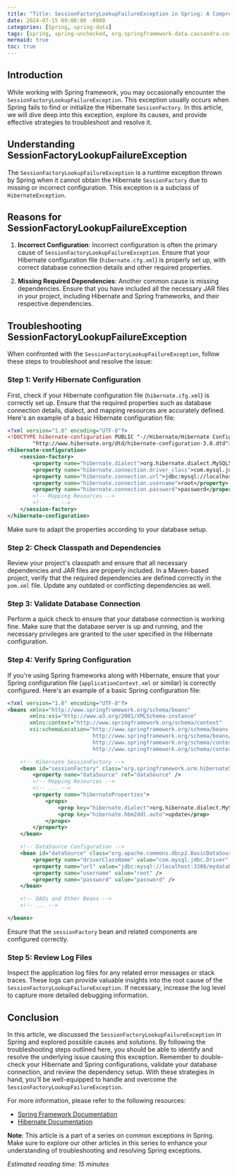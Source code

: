 ```yaml
---
title: "Title: SessionFactoryLookupFailureException in Spring: A Comprehensive Guide to Troubleshoot and Resolve"
date: 2024-07-15 09:00:00 -0000
categories: [Spring, spring-data]
tags: [spring, spring-unchecked, org.springframework.data.cassandra.core.cql.session.lookup]
mermaid: true
toc: true
---
```



## Introduction

While working with Spring framework, you may occasionally encounter the `SessionFactoryLookupFailureException`. This exception usually occurs when Spring fails to find or initialize the Hibernate `SessionFactory`. In this article, we will dive deep into this exception, explore its causes, and provide effective strategies to troubleshoot and resolve it.

## Understanding SessionFactoryLookupFailureException

The `SessionFactoryLookupFailureException` is a runtime exception thrown by Spring when it cannot obtain the Hibernate `SessionFactory` due to missing or incorrect configuration. This exception is a subclass of `HibernateException`.

## Reasons for SessionFactoryLookupFailureException

1. **Incorrect Configuration**: Incorrect configuration is often the primary cause of `SessionFactoryLookupFailureException`. Ensure that your Hibernate configuration file (`hibernate.cfg.xml`) is properly set up, with correct database connection details and other required properties.

2. **Missing Required Dependencies**: Another common cause is missing dependencies. Ensure that you have included all the necessary JAR files in your project, including Hibernate and Spring frameworks, and their respective dependencies.

## Troubleshooting SessionFactoryLookupFailureException

When confronted with the `SessionFactoryLookupFailureException`, follow these steps to troubleshoot and resolve the issue:

### Step 1: Verify Hibernate Configuration

First, check if your Hibernate configuration file (`hibernate.cfg.xml`) is correctly set up. Ensure that the required properties such as database connection details, dialect, and mapping resources are accurately defined. Here's an example of a basic Hibernate configuration file:

```xml
<?xml version="1.0" encoding="UTF-8"?>
<!DOCTYPE hibernate-configuration PUBLIC "-//Hibernate/Hibernate Configuration DTD 3.0//EN"
        "http://www.hibernate.org/dtd/hibernate-configuration-3.0.dtd">
<hibernate-configuration>
    <session-factory>
        <property name="hibernate.dialect">org.hibernate.dialect.MySQL5Dialect</property>
        <property name="hibernate.connection.driver_class">com.mysql.jdbc.Driver</property>
        <property name="hibernate.connection.url">jdbc:mysql://localhost:3306/mydatabase</property>
        <property name="hibernate.connection.username">root</property>
        <property name="hibernate.connection.password">password</property>
        <!-- Mapping Resources -->
        <!-- ... -->
    </session-factory>
</hibernate-configuration>
```

Make sure to adapt the properties according to your database setup.

### Step 2: Check Classpath and Dependencies

Review your project's classpath and ensure that all necessary dependencies and JAR files are properly included. In a Maven-based project, verify that the required dependencies are defined correctly in the `pom.xml` file. Update any outdated or conflicting dependencies as well.

### Step 3: Validate Database Connection

Perform a quick check to ensure that your database connection is working fine. Make sure that the database server is up and running, and the necessary privileges are granted to the user specified in the Hibernate configuration.

### Step 4: Verify Spring Configuration

If you're using Spring frameworks along with Hibernate, ensure that your Spring configuration file (`applicationContext.xml` or similar) is correctly configured. Here's an example of a basic Spring configuration file:

```xml
<?xml version="1.0" encoding="UTF-8"?>
<beans xmlns="http://www.springframework.org/schema/beans"
       xmlns:xsi="http://www.w3.org/2001/XMLSchema-instance"
       xmlns:context="http://www.springframework.org/schema/context"
       xsi:schemaLocation="http://www.springframework.org/schema/beans
                           http://www.springframework.org/schema/beans/spring-beans.xsd
                           http://www.springframework.org/schema/context
                           http://www.springframework.org/schema/context/spring-context.xsd">

    <!-- Hibernate SessionFactory -->
    <bean id="sessionFactory" class="org.springframework.orm.hibernate5.LocalSessionFactoryBean">
        <property name="dataSource" ref="dataSource" />
        <!-- Mapping Resources -->
        <!-- ... -->
        <property name="hibernateProperties">
            <props>
                <prop key="hibernate.dialect">org.hibernate.dialect.MySQL5Dialect</prop>
                <prop key="hibernate.hbm2ddl.auto">update</prop>
            </props>
        </property>
    </bean>

    <!-- DataSource Configuration -->
    <bean id="dataSource" class="org.apache.commons.dbcp2.BasicDataSource">
        <property name="driverClassName" value="com.mysql.jdbc.Driver" />
        <property name="url" value="jdbc:mysql://localhost:3306/mydatabase" />
        <property name="username" value="root" />
        <property name="password" value="password" />
    </bean>

    <!-- DAOs and Other Beans -->
    <!-- ... -->

</beans>
```

Ensure that the `sessionFactory` bean and related components are configured correctly.

### Step 5: Review Log Files

Inspect the application log files for any related error messages or stack traces. These logs can provide valuable insights into the root cause of the `SessionFactoryLookupFailureException`. If necessary, increase the log level to capture more detailed debugging information.

## Conclusion

In this article, we discussed the `SessionFactoryLookupFailureException` in Spring and explored possible causes and solutions. By following the troubleshooting steps outlined here, you should be able to identify and resolve the underlying issue causing this exception. Remember to double-check your Hibernate and Spring configurations, validate your database connection, and review the dependency setup. With these strategies in hand, you'll be well-equipped to handle and overcome the `SessionFactoryLookupFailureException`.

For more information, please refer to the following resources:

- [Spring Framework Documentation](https://docs.spring.io/spring-framework/docs/current/reference/html/)
- [Hibernate Documentation](https://hibernate.org/orm/documentation/)

**Note**: This article is a part of a series on common exceptions in Spring. Make sure to explore our other articles in this series to enhance your understanding of troubleshooting and resolving Spring exceptions.

*Estimated reading time: 15 minutes*